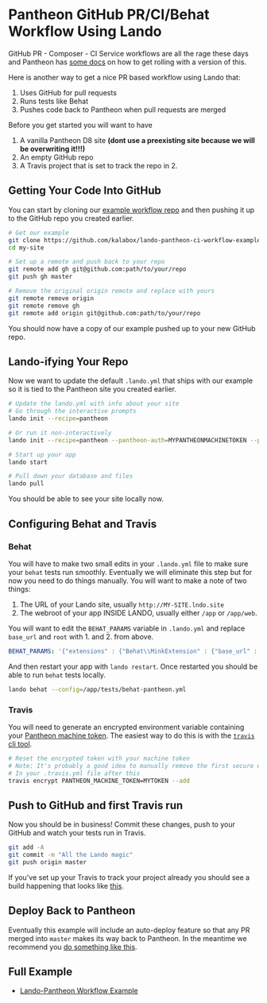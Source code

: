 Pantheon GitHub PR/CI/Behat Workflow Using Lando
================================================

GitHub PR - Composer - CI Service workflows are all the rage these days and Pantheon has [some docs](https://pantheon.io/docs/guides/github-pull-requests/) on how to get rolling with a version of this.

Here is another way to get a nice PR based workflow using Lando that:

1.  Uses GitHub for pull requests
2.  Runs tests like Behat
3.  Pushes code back to Pantheon when pull requests are merged

Before you get started you will want to have

1.  A vanilla Pantheon D8 site **(dont use a preexisting site because we will be overwriting it!!!)**
2.  An empty GitHub repo
3.  A Travis project that is set to track the repo in 2.

Getting Your Code Into GitHub
-----------------------------

You can start by cloning our [example workflow repo](https://github.com/kalabox/lando-pantheon-ci-workflow-example) and then pushing it up to the GitHub repo you created earlier.

```bash
# Get our example
git clone https://github.com/kalabox/lando-pantheon-ci-workflow-example.git my-site
cd my-site

# Set up a remote and push back to your repo
git remote add gh git@github.com:path/to/your/repo
git push gh master

# Remove the original origin remote and replace with yours
git remote remove origin
git remote remove gh
git remote add origin git@github.com:path/to/your/repo
```

You should now have a copy of our example pushed up to your new GitHub repo.

Lando-ifying Your Repo
----------------------

Now we want to update the default `.lando.yml` that ships with our example so it is tied to the Pantheon site you created earlier.

```bash
# Update the lando.yml with info about your site
# Go through the interactive prompts
lando init --recipe=pantheon

# Or run it non-interactively
lando init --recipe=pantheon --pantheon-auth=MYPANTHEONMACHINETOKEN --pantheon-site=MYPANTHEONSITEMACHINENAME

# Start up your app
lando start

# Pull down your database and files
lando pull
```

You should be able to see your site locally now.

Configuring Behat and Travis
----------------------------

### Behat

You will have to make two small edits in your `.lando.yml` file to make sure your `behat` tests run smoothly. Eventually we will eliminate this step but for now you need to do things manually. You will want to make a note of two things:

1. The URL of your Lando site, usually `http://MY-SITE.lndo.site`
2. The webroot of your app INSIDE LANDO, usually either `/app` or `/app/web`.

You will want to edit the `BEHAT_PARAMS` variable in `.lando.yml` and replace `base_url` and `root` with 1. and 2. from above.

```yml
BEHAT_PARAMS: '{"extensions" : {"Behat\\MinkExtension" : {"base_url" : "http://lando-pantheon-workflow.lndo.site/"}, "Drupal\\DrupalExtension" : {"drush" :   {  "root":  "/app/web" }}}}'
```

And then restart your app with `lando restart`. Once restarted you should be able to run `behat` tests locally.

```bash
lando behat --config=/app/tests/behat-pantheon.yml
```

### Travis

You will need to generate an encrypted environment variable containing your [Pantheon machine token](https://pantheon.io/docs/machine-tokens/). The easiest way to do this is with the [`travis` cli tool](https://github.com/travis-ci/travis.rb).

```bash
# Reset the encrypted token with your machine token
# Note: It's probably a good idea to manually remove the first secure envvar in
# In your .travis.yml file after this
travis encrypt PANTHEON_MACHINE_TOKEN=MYTOKEN --add
```

Push to GitHub and first Travis run
-----------------------------------

Now you should be in business! Commit these changes, push to your GitHub and watch your tests run in Travis.

```bash
git add -A
git commit -m "All the Lando magic"
git push origin master
```

If you've set up your Travis to track your project already you should see a build happening that looks like [this](https://travis-ci.org/kalabox/lando-pantheon-ci-workflow-example).

Deploy Back to Pantheon
-----------------------

Eventually this example will include an auto-deploy feature so that any PR merged into `master` makes its way back to Pantheon. In the meantime we recommend you [do something like this](https://pantheon.io/docs/guides/collaborative-development/).

Full Example
------------

* [Lando-Pantheon Workflow Example](https://github.com/kalabox/lando-pantheon-ci-workflow-example)
